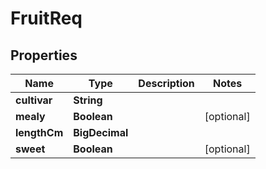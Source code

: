 

# FruitReq


## Properties

Name | Type | Description | Notes
------------ | ------------- | ------------- | -------------
**cultivar** | **String** |  | 
**mealy** | **Boolean** |  |  [optional]
**lengthCm** | **BigDecimal** |  | 
**sweet** | **Boolean** |  |  [optional]



